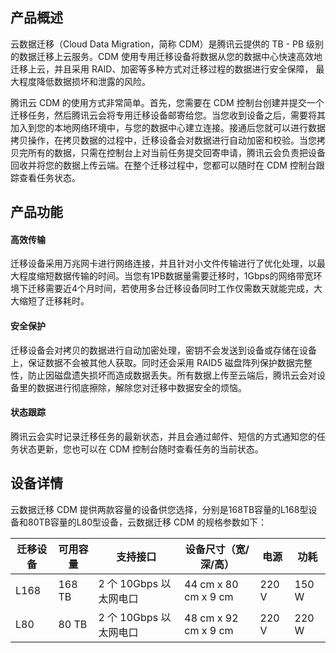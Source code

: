 
## 产品概述

云数据迁移（Cloud Data Migration，简称 CDM）是腾讯云提供的 TB - PB 级别的数据迁移上云服务。CDM 使用专用迁移设备将数据从您的数据中心快速高效地迁移上云，并且采用 RAID、加密等多种方式对迁移过程的数据进行安全保障， 最大程度降低数据损坏和泄露的风险。

腾讯云 CDM 的使用方式非常简单。首先，您需要在 CDM 控制台创建并提交一个迁移任务，然后腾讯云会将专用迁移设备邮寄给您。当您收到设备之后，需要将其加入到您的本地网络环境中，与您的数据中心建立连接。接通后您就可以进行数据拷贝操作，在拷贝数据的过程中，迁移设备会对数据进行自动加密和校验。当您拷贝完所有的数据，只需在控制台上对当前任务提交回寄申请，腾讯云会负责把设备回收并将您的数据上传云端。在整个迁移过程中，您都可以随时在 CDM 控制台跟踪查看任务状态。

## 产品功能

#### 高效传输
迁移设备采用万兆网卡进行网络连接，并且针对小文件传输进行了优化处理，以最大程度缩短数据传输的时间。当您有1PB数据量需要迁移时，1Gbps的网络带宽环境下迁移需要近4个月时间，若使用多台迁移设备同时工作仅需数天就能完成，大大缩短了迁移耗时。

#### 安全保护

迁移设备会对拷贝的数据进行自动加密处理，密钥不会发送到设备或存储在设备上，保证数据不会被其他人获取。同时还会采用 RAID5 磁盘阵列保护数据完整性，防止因磁盘遗失损坏而造成数据丢失。所有数据上传至云端后，腾讯云会对设备里的数据进行彻底擦除，解除您对迁移中数据安全的烦恼。


#### 状态跟踪

腾讯云会实时记录迁移任务的最新状态，并且会通过邮件、短信的方式通知您的任务状态更新，您也可以在 CDM 控制台随时查看任务的当前状态。



## 设备详情

云数据迁移 CDM 提供两款容量的设备供您选择，分别是168TB容量的L168型设备和80TB容量的L80型设备，云数据迁移 CDM 的规格参数如下：


| 迁移设备 | 可用容量 | 支持接口               | 设备尺寸（宽/深/高）              | 电源  | 功耗  |
| -------- | -------- | ---------------------- | --------------------- | ----- | ----- |
| L168      | 168 TB    | 2 个 10Gbps 以太网电口      | 44 cm x 80 cm x 9 cm | 220 V | 150 W |
| L80      | 80 TB    | 2 个 10Gbps 以太网电口 | 48 cm x 92 cm x 9 cm  | 220 V | 220 W |




